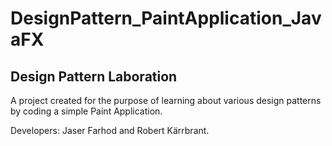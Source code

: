 # DesignPattern_PaintApplication_JavaFX
## Design Pattern Laboration
A project created for the purpose of learning about various design patterns by coding a simple Paint Application.

Developers: Jaser Farhod and Robert Kärrbrant.
